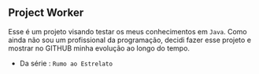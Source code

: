 ## Project Worker

Esse é um projeto visando testar os meus conhecimentos em `Java`. Como ainda não sou um profissional da programação, decidi fazer esse projeto e mostrar no GITHUB minha evolução ao longo do tempo.

- Da série : `Rumo ao Estrelato`

